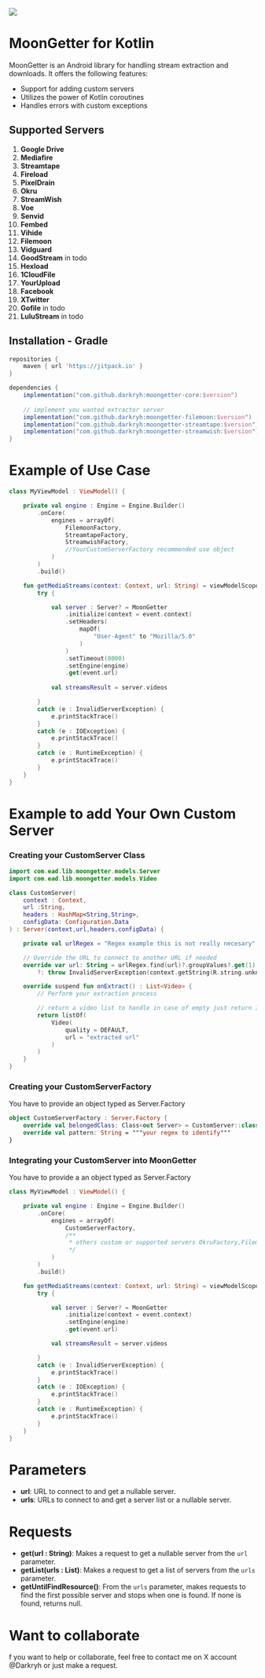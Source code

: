 [![](https://jitpack.io/v/darkryh/MoonGetter.svg)](https://jitpack.io/#darkryh/MoonGetter)
# MoonGetter for Kotlin

MoonGetter is an Android library for handling stream extraction and downloads. It offers the following features:
- Support for adding custom servers
- Utilizes the power of Kotlin coroutines
- Handles errors with custom exceptions

## Supported Servers

1. **Google Drive**
2. **Mediafire**
3. **Streamtape**
4. **Fireload**
5. **PixelDrain**
6. **Okru**
7. **StreamWish**
8. **Voe**
9. **Senvid**
10. **Fembed**
11. **Vihide**
12. **Filemoon**
13. **Vidguard**
14. **GoodStream** in todo
15. **Hexload**
16. **1CloudFile**
17. **YourUpload**
18. **Facebook**
19. **XTwitter**
20. **Gofile** in todo
21. **LuluStream** in todo

## Installation - Gradle
```groovy  
repositories {   
    maven { url 'https://jitpack.io' }  
}

dependencies {  
    implementation("com.github.darkryh:moongetter-core:$version")
    
    // implement you wanted extractor server
    implementation("com.github.darkryh:moongetter-filemoon:$version")
    implementation("com.github.darkryh:moongetter-streamtape:$version")
    implementation("com.github.darkryh:moongetter-streamwish:$version")
} 
```  
# Example of Use Case
```kotlin
class MyViewModel : ViewModel() {

    private val engine : Engine = Engine.Builder()
        .onCore(
            engines = arrayOf(
                FilemoonFactory,
                StreamtapeFactory,
                StreamwishFactory,
                //YourCustomServerFactory recommended use object
            )
        )
        .build()

    fun getMediaStreams(context: Context, url: String) = viewModelScope.launch(Dispatchers.IO) {
        try {

            val server : Server? = MoonGetter
                .initialize(context = event.context)
                .setHeaders(
                    mapOf(
                        "User-Agent" to "Mozilla/5.0"
                    )
                )
                .setTimeout(8000)
                .setEngine(engine)
                .get(event.url)
            
            val streamsResult = server.videos

        }
        catch (e : InvalidServerException) { 
            e.printStackTrace()
        }
        catch (e : IOException) {
            e.printStackTrace()
        }
        catch (e : RuntimeException) {
            e.printStackTrace()
        }
    }
}
```

# Example to add Your Own Custom Server

### Creating your CustomServer Class
```kotlin
import com.ead.lib.moongetter.models.Server
import com.ead.lib.moongetter.models.Video

class CustomServer(
    context : Context,
    url :String,
    headers : HashMap<String,String>,
    configData: Configuration.Data
) : Server(context,url,headers,configData) {

    private val urlRegex = "Regex example this is not really necesary".toRegex()

    // Override the URL to connect to another URL if needed
    override var url: String = urlRegex.find(url)?.groupValues?.get(1)
        ?: throw InvalidServerException(context.getString(R.string.unknown_error))

    override suspend fun onExtract() : List<Video> {
        // Perform your extraction process

        // return a video list to handle in case of empty just return InvalidServerException
        return listOf(
            Video(
                quality = DEFAULT,
                url = "extracted url"
            )
        )
    }
}
```

### Creating your CustomServerFactory
You have to provide an object typed as Server.Factory
```kotlin
object CustomServerFactory : Server.Factory {
    override val belongedClass: Class<out Server> = CustomServer::class.java
    override val pattern: String = """your regex to identify"""
}
```

### Integrating your CustomServer into MoonGetter
You have to provide a an object typed as Server.Factory
```kotlin
class MyViewModel : ViewModel() {

    private val engine : Engine = Engine.Builder()
        .onCore(
            engines = arrayOf(
                CustomServerFactory,
                /**
                 * others custom or supported servers OkruFactory,FilemoonFactory, etc
                 */
            )
        )
        .build()

    fun getMediaStreams(context: Context, url: String) = viewModelScope.launch(Dispatchers.IO) {
        try {

            val server : Server? = MoonGetter
                .initialize(context = event.context)
                .setEngine(engine)
                .get(event.url)

            val streamsResult = server.videos

        }
        catch (e : InvalidServerException) {
            e.printStackTrace()
        }
        catch (e : IOException) {
            e.printStackTrace()
        }
        catch (e : RuntimeException) {
            e.printStackTrace()
        }
    }
}
```
# Parameters

- **url**: URL to connect to and get a nullable server.
- **urls**: URLs to connect to and get a server list or a nullable server.

# Requests

- **get(url : String)**: Makes a request to get a nullable server from the `url` parameter.
- **getList(urls : List<String>)**: Makes a request to get a list of servers from the `urls` parameter.
- **getUntilFindResource()**: From the `urls` parameter, makes requests to find the first possible server and stops when one is found. If none is found, returns null.

# Want to collaborate
f you want to help or collaborate, feel free to contact me on X account @Darkryh or just make a request.
